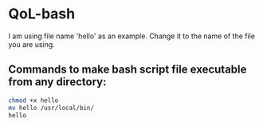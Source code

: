 # QoL-bash
I am using file name 'hello' as an example. Change it to the name of the file you are using.

## Commands to make bash script file executable from any directory:

```bash
chmod +x hello
mv hello /usr/local/bin/
hello
```

